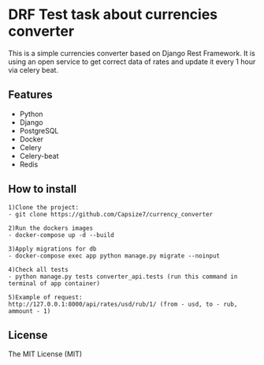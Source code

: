 # DRF Test task about currencies converter

This is a simple currencies converter based on Django Rest Framework. It is using an open service to get correct data of rates and update it every 1 hour via celery beat.

## Features
- Python
- Django
- PostgreSQL
- Docker
- Celery
- Celery-beat
- Redis

## How to install
```
1)Clone the project:
- git clone https://github.com/Capsize7/currency_converter      

2)Run the dockers images
- docker-compose up -d --build

3)Apply migrations for db
- docker-compose exec app python manage.py migrate --noinput

4)Check all tests
- python manage.py tests converter_api.tests (run this command in terminal of app container)

5)Example of request:
http://127.0.0.1:8000/api/rates/usd/rub/1/ (from - usd, to - rub, ammount - 1)

```

## License

The MIT License (MIT)
